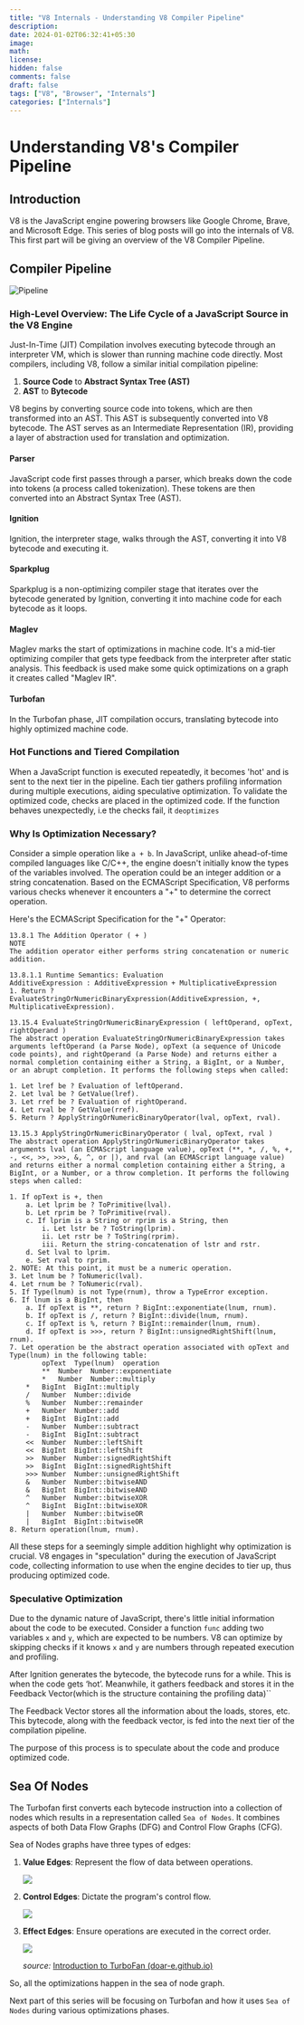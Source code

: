 ```yaml
---
title: "V8 Internals - Understanding V8 Compiler Pipeline"
description: 
date: 2024-01-02T06:32:41+05:30
image: 
math: 
license: 
hidden: false
comments: false
draft: false
tags: ["V8", "Browser", "Internals"]
categories: ["Internals"]
---
```


# Understanding V8's Compiler Pipeline

## Introduction

V8 is the JavaScript engine powering browsers like Google Chrome, Brave, and Microsoft Edge. This series of blog posts will go into the internals of V8. This first part will be giving an overview of the V8 Compiler Pipeline.
## Compiler Pipeline

![Pipeline](V8_Internals_1/Untitled-2023-08-13-1007.png)

### High-Level Overview: The Life Cycle of a JavaScript Source in the V8 Engine

Just-In-Time (JIT) Compilation involves executing bytecode through an interpreter VM, which is slower than running machine code directly. Most compilers, including V8, follow a similar initial compilation pipeline:

1. **Source Code** to **Abstract Syntax Tree (AST)**
2. **AST** to **Bytecode**

V8 begins by converting source code into tokens, which are then transformed into an AST. This AST is subsequently converted into V8 bytecode. The AST serves as an Intermediate Representation (IR), providing a layer of abstraction used for translation and optimization.

#### Parser
JavaScript code first passes through a parser, which breaks down the code into tokens (a process called tokenization). These tokens are then converted into an Abstract Syntax Tree (AST).

#### Ignition
Ignition, the interpreter stage, walks through the AST, converting it into V8 bytecode and executing it.

#### Sparkplug
Sparkplug is a non-optimizing compiler stage that iterates over the bytecode generated by Ignition, converting it into machine code for each bytecode as it loops.

#### Maglev
Maglev marks the start of optimizations in machine code. It's a mid-tier optimizing compiler that gets type feedback from the interpreter after static analysis. This feedback is used make some quick optimizations on a graph it creates called "Maglev IR".

#### Turbofan
In the Turbofan phase, JIT compilation occurs, translating bytecode into highly optimized machine code.

### Hot Functions and Tiered Compilation

When a JavaScript function is executed repeatedly, it becomes 'hot' and is sent to the next tier in the pipeline. Each tier gathers profiling information during multiple executions, aiding speculative optimization. To validate the optimized code, checks are placed in the optimized code. If the function behaves unexpectedly, i.e the checks fail, it `deoptimizes`
### Why Is Optimization Necessary?
Consider a simple operation like `a + b`. In JavaScript, unlike ahead-of-time compiled languages like C/C++, the engine doesn't initially know the types of the variables involved. The operation could be an integer addition or a string concatenation. Based on the ECMAScript Specification, V8 performs various checks whenever it encounters a "+" to determine the correct operation.

Here's the ECMAScript Specification for the "+" Operator:

```
13.8.1 The Addition Operator ( + )
NOTE
The addition operator either performs string concatenation or numeric addition.

13.8.1.1 Runtime Semantics: Evaluation
AdditiveExpression : AdditiveExpression + MultiplicativeExpression
1. Return ? EvaluateStringOrNumericBinaryExpression(AdditiveExpression, +, MultiplicativeExpression).
```
```
13.15.4 EvaluateStringOrNumericBinaryExpression ( leftOperand, opText, rightOperand )
The abstract operation EvaluateStringOrNumericBinaryExpression takes arguments leftOperand (a Parse Node), opText (a sequence of Unicode code points), and rightOperand (a Parse Node) and returns either a normal completion containing either a String, a BigInt, or a Number, or an abrupt completion. It performs the following steps when called:

1. Let lref be ? Evaluation of leftOperand.
2. Let lval be ? GetValue(lref).
3. Let rref be ? Evaluation of rightOperand.
4. Let rval be ? GetValue(rref).
5. Return ? ApplyStringOrNumericBinaryOperator(lval, opText, rval).
```
```
13.15.3 ApplyStringOrNumericBinaryOperator ( lval, opText, rval )
The abstract operation ApplyStringOrNumericBinaryOperator takes arguments lval (an ECMAScript language value), opText (**, *, /, %, +, -, <<, >>, >>>, &, ^, or |), and rval (an ECMAScript language value) and returns either a normal completion containing either a String, a BigInt, or a Number, or a throw completion. It performs the following steps when called:

1. If opText is +, then
    a. Let lprim be ? ToPrimitive(lval).
    b. Let rprim be ? ToPrimitive(rval).
    c. If lprim is a String or rprim is a String, then
        i. Let lstr be ? ToString(lprim).
        ii. Let rstr be ? ToString(rprim).
        iii. Return the string-concatenation of lstr and rstr.
    d. Set lval to lprim.
    e. Set rval to rprim.
2. NOTE: At this point, it must be a numeric operation.
3. Let lnum be ? ToNumeric(lval).
4. Let rnum be ? ToNumeric(rval).
5. If Type(lnum) is not Type(rnum), throw a TypeError exception.
6. If lnum is a BigInt, then
    a. If opText is **, return ? BigInt::exponentiate(lnum, rnum).
    b. If opText is /, return ? BigInt::divide(lnum, rnum).
    c. If opText is %, return ? BigInt::remainder(lnum, rnum).
    d. If opText is >>>, return ? BigInt::unsignedRightShift(lnum, rnum).
7. Let operation be the abstract operation associated with opText and Type(lnum) in the following table:
        opText	Type(lnum)	operation
        **	Number	Number::exponentiate
        *	Number	Number::multiply
	*	BigInt	BigInt::multiply
	/	Number	Number::divide
	%	Number	Number::remainder
	+	Number	Number::add
	+	BigInt	BigInt::add
	-	Number	Number::subtract
	-	BigInt	BigInt::subtract
	<<	Number	Number::leftShift
	<<	BigInt	BigInt::leftShift
	>>	Number	Number::signedRightShift
	>>	BigInt	BigInt::signedRightShift
	>>>	Number	Number::unsignedRightShift
	&	Number	Number::bitwiseAND
	&	BigInt	BigInt::bitwiseAND
	^	Number	Number::bitwiseXOR
	^	BigInt	BigInt::bitwiseXOR
	|	Number	Number::bitwiseOR
	|	BigInt	BigInt::bitwiseOR
8. Return operation(lnum, rnum).
```

All these steps for a seemingly simple addition highlight why optimization is crucial. V8 engages in "speculation" during the execution of JavaScript code, collecting information to use when the engine decides to tier up, thus producing optimized code.
### Speculative Optimization

Due to the dynamic nature of JavaScript, there's little initial information about the code to be executed. Consider a function `func` adding two variables `x` and `y`, which are expected to be numbers. V8 can optimize by skipping checks if it knows `x` and `y` are numbers through repeated execution and profiling.

After Ignition generates the bytecode, the bytecode runs for a while. This is when the code gets ‘hot’. Meanwhile, it gathers feedback and stores it in the Feedback Vector(which is the structure containing the profiling data)``

The Feedback Vector stores all the information about the loads, stores, etc. This bytecode, along with the feedback vector, is fed into the next tier of the compilation pipeline.

The purpose of this process is to speculate about the code and produce optimized code.
## Sea Of Nodes

The Turbofan first converts each bytecode instruction into a collection of nodes which results in a representation called `Sea of Nodes`. It combines aspects of both Data Flow Graphs (DFG) and Control Flow Graphs (CFG).

Sea of Nodes graphs have three types of edges:

1. **Value Edges**: Represent the flow of data between operations.

	![](V8_Internals_1/value_edge.png)
2. **Control Edges**: Dictate the program's control flow.

	![](V8_Internals_1/control_edge.png)
3. **Effect Edges**: Ensure operations are executed in the correct order.

	![](V8_Internals_1/NumberAdd_graphbuilder.png)

	*source:* [Introduction to TurboFan (doar-e.github.io)](https://doar-e.github.io/blog/2019/01/28/introduction-to-turbofan/#effect-edges)

So, all the optimizations happen in the sea of node graph.

Next part of this series will be focusing on Turbofan and how it uses `Sea of Nodes` during various optimizations phases.